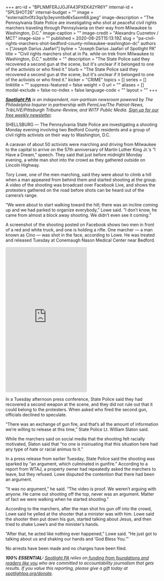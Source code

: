 +++
arc-id = "BPLNMFERJJGJFA43PXEK42YR6Y"
internal-id = "SPLSHOT26"
internal-budget = ""
image = "external/tv0fz3qs1p3eyvmtbd6x5axm68.jpeg"
image-description = "The Pennsylvania State Police are investigating who shot at peaceful civil rights marchers traveling through Pennsylvania on their way from Milwaukee to Washington, D.C."
image-caption = ""
image-credit = "Alexandru Cuznetov / MCT"
image-size = ""
published = 2020-08-25T15:13:19Z
slug = "pa-civil-rights-marchers-shot-bedford-county-milwaukee-washington-dc"
authors = ["Joseph Darius Jaafari"]
byline = "Joseph Darius Jaafari of Spotlight PA"
title = "Civil rights marchers shot at in Pa. while on trek from Milwaukee to Washington, D.C."
subtitle = ""
description = "The State Police said they recovered a second gun at the scene, but it's unclear if it belonged to one of the activists or who fired it."
blurb = "The State Police said they recovered a second gun at the scene, but it's unclear if it belonged to one of the activists or who fired it."
kicker = "CRIME"
topics = []
series = []
linktitle = ""
suppress-featured = false
weight = 0
url = ""
aliases = []
modal-exclude = false
no-index = false
language-code = ""
layout = ""
+++

<a href="https://www.spotlightpa.org/"><i><b>Spotlight PA</b></i></a><i> is an independent, non-partisan newsroom powered by The Philadelphia Inquirer in partnership with PennLive/The Patriot-News, TribLIVE/Pittsburgh Tribune-Review, and WITF Public Media. </i><a href="https://www.spotlightpa.org/newsletters"><i>Sign up for our free weekly newsletter</i></a><i>.</i>

SHELLSBURG –– The Pennsylvania State Police are investigating a shooting Monday evening involving two Bedford County residents and a group of civil rights activists on their way to Washington, D.C.

A caravan of about 50 activists were marching and driving from Milwaukee to the capital to arrive on the 57th anniversary of Martin Luther King Jr.‘s “I Have a Dream,” speech. They said that just before midnight Monday evening, a white man shot into the crowd as they gathered outside on Lincoln Highway.

Tory Lowe, one of the men marching, said they were about to climb a hill when a man appeared from behind them and started shooting at the group. A video of the shooting was broadcast over Facebook Live, and shows the protesters gathered on the road before shots can be heard out of the camera’s range.

“We were about to start walking toward the hill; there was an incline coming up and we had parked to organize everybody,” Lowe said. “I don’t know, he came from almost a block away shooting. We didn’t even see it coming.”

A screenshot of the shooting posted on Facebook shows two men in front of a red and white truck, and one is holding a rifle. One marcher — a man known as Cino — was shot in the face, according to Lowe. He was treated and released Tuesday at Conemaugh Nason Medical Center near Bedford.

<iframe src="https://www.facebook.com/plugins/video.php?href=https%3A%2F%2Fwww.facebook.com%2Ftory.lowe1%2Fvideos%2F10220699953541682%2F&show_text=0&width=267" width="267" height="476" style="border:none;overflow:hidden" scrolling="no" frameborder="0" allowTransparency="true" allowFullScreen="true"></iframe>

In a Tuesday afternoon press conference, State Police said they had recovered a second weapon at the scene, and they did not rule out that it could belong to the protesters. When asked who fired the second gun, officials declined to speculate.

“There was an exchange of gun fire, and that’s all the amount of information we’re willing to release at this time,” State Police Lt. William Slaton said.

While the marchers said on social media that the shooting felt racially motivated, Slaton said that “no one is insinuating that this situation here had any type of hate or racial animus to it.”

In a press release from earlier Tuesday, State Police said the shooting was sparked by “an argument, which culminated in gunfire.” According to a report from WTAJ, a property owner had repeatedly asked the marchers to leave, but they refused. Lowe disputed the contention that there had been an argument.

”It was no argument,” he said. “The video is proof. We weren’t arguing with anyone. He came out shooting off the top, never was an argument. Matter of fact we were walking when he started shooting.”

According to the marchers, after the man shot his gun off into the crowd, Lowe said he yelled at the shooter that a minister was with him. Lowe said the shooter then put down his gun, started talking about Jesus, and then tried to shake Lowe’s and the minister’s hands.

“After that, he acted like nothing ever happened,” Lowe said. “He just got to talking about us and shaking our hands and ‘God Bless You.’”

No arrests have been made and no charges have been filed.

<i><b>100% ESSENTIAL:</b></i> <a href="https://www.spotlightpa.org/"><i>Spotlight PA</i></a><i> relies on</i><a href="https://www.spotlightpa.org/support"><i> funding from foundations and readers like you</i></a><i> who are committed to accountability journalism that gets results. If you value this reporting, please give a gift today at </i><a href="http://spotlightpa.org/donate"><i>spotlightpa.org/donate</i></a><i>.</i>
